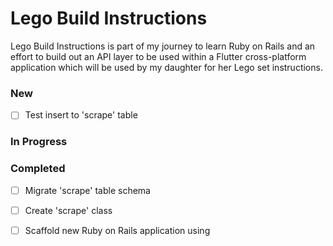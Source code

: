 # Lego Build Instructions
Lego Build Instructions is part of my journey to learn Ruby on Rails and an effort to build out an API layer to be used within a Flutter cross-platform application which will be used by my daughter for her Lego set instructions.

### New

- [ ] Test insert to 'scrape' table  

### In Progress


### Completed

- [ ] Migrate 'scrape' table schema  
- [ ] Create 'scrape' class  
- [ ] Scaffold new Ruby on Rails application using  

